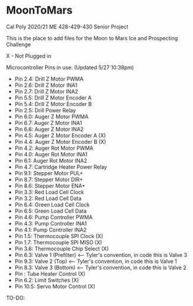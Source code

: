 # MoonToMars
Cal Poly 2020/21 ME 428-429-430 Senior Project

This is the place to add files for the Moon to Mars Ice and Prospecting Challenge


X - Not Plugged in

Microcontroller Pins in use: (Updated 5/27 10:38pm)
- Pin 2.4:  Drill Z Motor PWMA
- Pin 2.6:  Drill Z Motor INA1
- Pin 2.7:  Drill Z Motor INA2
- Pin 5.5:  Drill Z Motor Encoder A
- Pin 5.4:  Drill Z Motor Encoder B
- Pin 2.5:  Drill Power Relay
- Pin 6.0:  Auger Z Motor PWMA
- Pin 6.7:  Auger Z Motor INA1
- Pin 6.6:  Auger Z Motor INA2
- Pin 4.5:  Auger Z Motor Encoder A           (X)
- Pin 4.4:  Auger Z Motor Encoder B           (X)
- Pin 4.2:  Auger Rot Motor PWMA
- Pin 4.0:  Auger Rot Motor INA1
- Pin 6.1:  Auger Rot Motor INA2
- Pin 4.7:  Cartridge Heater Power Relay
- Pin 9.1:  Stepper Motor PUL+
- Pin 8.7:  Stepper Motor DIR+
- Pin 8.6:  Stepper Motor ENA+
- Pin 3.3:  Red Load Cell Clock
- Pin 3.2:  Red Load Cell Data
- Pin 6.4:  Green Load Cell Clock
- Pin 6.5:  Green Load Cell Data
- Pin 4.6:  Pump Controller PWMA
- Pin 4.3:  Pump Controller INA1
- Pin 4.1:  Pump Controller INA2
- Pin 1.5:  Thermocouple SPI Clock            (X)
- Pin 1.7:  Thermocouple SPI MISO             (X)
- Pin 3.6:  Thermocouple Chip Select          (X)
- Pin 6.3:  Valve 1 (Prefilter) <-- Tyler's convention, in code this is Valve 3
- Pin 9.3:  Valve 2 (Top) <-- Tyler's convention, in code this is Valve 1
- Pin 8.3:  Valve 3 (Bottom) <-- Tyler's convention, in code this is Valve 2
- Pin :  Tube Heater Control                  (X)
- Pin 6.2:  Limit Switches                    (X)
- Pin 10.5: Servo Motor Control               (X)

TO-DO:
